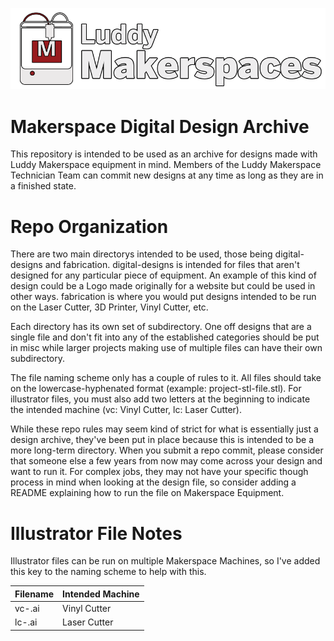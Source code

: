 ![Logo](https://github.com/hypertacos520/Luddy-Makerspace-Design-Archive/blob/main/assets/banner.png?raw=true) 
# Makerspace Digital Design Archive

This repository is intended to be used as an archive for designs made with Luddy Makerspace equipment in mind. Members of the Luddy Makerspace Technician Team can commit new designs at any time as long as they are in a finished state.

# Repo Organization

There are two main directorys intended to be used, those being digital-designs and fabrication. digital-designs is intended for files that aren't designed for any particular piece of equipment. An example of this kind of design could be a Logo made originally for a website but could be used in other ways. fabrication is where you would put designs intended to be run on the Laser Cutter, 3D Printer, Vinyl Cutter, etc.

Each directory has its own set of subdirectory. One off designs that are a single file and don't fit into any of the established categories should be put in misc while larger projects making use of multiple files can have their own subdirectory.

The file naming scheme only has a couple of rules to it. All files should take on the lowercase-hyphenated format (example: project-stl-file.stl). For illustrator files, you must also add two letters at the beginning to indicate the intended machine (vc: Vinyl Cutter, lc: Laser Cutter).

While these repo rules may seem kind of strict for what is essentially just a design archive, they've been put in place because this is intended to be a more long-term directory. When you submit a repo commit, please consider that someone else a few years from now may come across your design and want to run it. For complex jobs, they may not have your specific though process in mind when looking at the design file, so consider adding a README explaining how to run the file on Makerspace Equipment. 

# Illustrator File Notes

Illustrator files can be run on multiple Makerspace Machines, so I've added this key to the naming scheme to help with this.

| Filename    | Intended Machine |
| ----------- | ----------- |
| vc-<filename>.ai | Vinyl Cutter |
| lc-<filename>.ai | Laser Cutter |